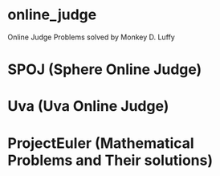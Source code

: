 # online_judge

Online Judge Problems solved by Monkey D. Luffy

# SPOJ (Sphere Online Judge)
# Uva  (Uva Online Judge)
# ProjectEuler (Mathematical Problems and Their solutions)
